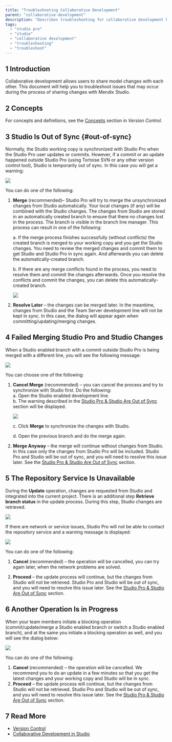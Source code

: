 ```yaml
---
title: "Troubleshooting Collaborative Development"
parent: "collaborative-development"
description: "Describes troubleshooting for collaborative development between the Mendix Studio Pro and the Mendix Studio"
tags:
  - "studio pro"
  - "studio"
  - "collaborative development"
  - "troubleshooting"
  - "troubleshoot"
---
```


## 1 Introduction

Collaborative development allows users to share model changes with each other. This document will help you to troubleshoot issues that may occur during the process of sharing changes with Mendix Studio.

## 2 Concepts

For concepts and definitions, see the [Concepts](version-control#concepts) section in *Version Control*.

## 3 Studio Is Out of Sync {#out-of-sync}

Normally, the Studio working copy is synchronized with Studio Pro when the Studio Pro user updates or commits. However, if a commit or an update happened outside Studio Pro (using Tortoise SVN or any other version control tool), Studio is temporarily out of sync. In this case you will get a warning:

![](attachments/collaborative-development-troubleshooting/changes-are-out-of-sync.png)

You can do one of the following:

1.  **Merge** (recommended)–  Studio Pro will try to merge the unsynchronized changes from Studio automatically. Your local changes (if any) will be combined with the Studio changes. The changes from Studio are stored in an automatically created branch to ensure that there no changes lost in the process. The branch is visible in the branch line manager. This process can result in one of the following: <br/>

    a.  If the merge process finishes successfully (without conflicts) the created branch is merged to your working copy and you get the Studio changes. You need to review the merged changes and commit them to get Studio and Studio Pro in sync again. And afterwards you can delete the automatically-created branch.<br/>

    b. If there are any merge conflicts found in the process, you need to resolve them and commit the changes afterwards. Once you resolve the conflicts and commit the changes, you can delete this automatically-created branch.<br/>

    ![](attachments/collaborative-development-troubleshooting/automatically-created-branch.png)

2. **Resolve Later** –  the changes can be merged later. In the meantime, changes from Studio and the Team Server development line will not be kept in sync. In this case, the dialog will appear again when committing/updating/merging changes.

## 4 Failed Merging Studio Pro and Studio Changes

When a Studio enabled branch with a commit outside Studio Pro is being merged with a different line, you will see the following message:

![](attachments/collaborative-development-troubleshooting/cannot-merge-automatically.png)

You can choose one of the following:

1.  **Cancel Merge** (recommended) – you can cancel the process and try to synchronize with Studio first. Do the following:<br/> a.  Open the Studio enabled development line.<br/> b.  The warning described in the [Studio Pro & Studio Are Out of Sync](#out-of-sync) section will be displayed.<br/>

    ![](attachments/collaborative-development-troubleshooting/changes-are-out-of-sync.png)<br/>

    c. Click **Merge** to synchronize the changes with Studio.<br/>

    d. Open the previous branch and do the merge again.

2. **Merge Anyway** – the merge will continue without changes from Studio. In this case only the changes from Studio Pro will be included. Studio Pro and Studio will be out of sync, and you will need to resolve this issue later. See the [Studio Pro & Studio Are Out of Sync](#out-of-sync) section.

## 5 The Repository Service Is Unavailable

During the **Update** operation, changes are requested from Studio and integrated into the current project.  There is an additional step **Retrieve branch status** in the update process. During this step, Studio changes are retrieved.

![](attachments/collaborative-development-troubleshooting/retrieving-branch-status.png)

If there are network or service issues, Studio Pro will not be able to contact the repository service and a warning message is displayed:

![](attachments/collaborative-development-troubleshooting/changes-are-not-retrieved.png)

You can do one of the following:

1. **Cancel** (recommended) – the operation will be cancelled, you can try again later, when the network problems are solved.

2. **Proceed** – the update process will continue, but the changes from Studio will not be retrieved. Studio Pro and Studio will be out of sync, and you will need to resolve this issue later. See the [Studio Pro & Studio Are Out of Sync](#out-of-sync) section.

## 6 Another Operation Is in Progress

When your team members initiate a blocking operation (commit/update/merge a Studio enabled branch or switch a Studio enabled branch), and at the same you initiate a blocking operation as well, and you will see the dialog below:

![](attachments/collaborative-development-troubleshooting/another-operation-in-progress.png)

You can do one of the following:

1. **Cancel** (recommended) – the operation will be cancelled. We recommend you to do an update in a few minutes so that you get the latest changes and your working copy and Studio will be in sync.
2. **Proceed** – the update process will continue, but the changes from Studio will not be retrieved. Studio Pro and Studio will be out of sync, and you will need to resolve this issue later. See the [Studio Pro & Studio Are Out of Sync](#out-of-sync) section.

## 7 Read More

* [Version Control](version-control)
* [Collaborative Development in Studio](/studio8/collaborative-development)
